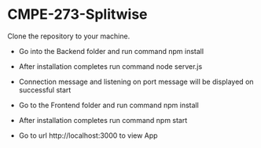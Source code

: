 # CMPE-273-Splitwise
Clone the repository to your machine.
* Go into the Backend folder and run command npm install
* After installation completes run command node server.js
* Connection message and listening on port message will be displayed on successful start

* Go to the Frontend folder and run command npm install
* After installation completes run command npm start
* Go to url http://localhost:3000 to view App
